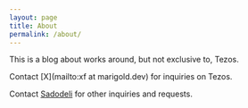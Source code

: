 ```yaml
---
layout: page
title: About
permalink: /about/
---
```


This is a blog about works around, but not exclusive to, Tezos.

Contact [X](mailto:xf at marigold.dev) for inquiries on Tezos.

Contact [Sadodeli](mailto:contact@sadodeli.com) for other inquiries and requests.
